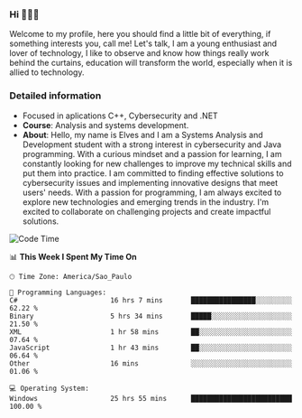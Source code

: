 


### Hi 🙋🏽‍♂️

Welcome to my profile, here you should find a little bit of everything, if something interests you, call me! Let's talk,
I am a young enthusiast and lover of technology, I like to observe and know how things really work behind the curtains, 
education will transform the world, especially when it is allied to technology.

### Detailed information
* Focused in aplications C++, Cybersecurity and .NET
* **Course**: Analysis and systems development.
* **About**: Hello, my name is Elves and I am a Systems Analysis and Development student with a strong interest in cybersecurity and Java programming. With a curious mindset and a passion for learning, I am constantly looking for new challenges to improve my technical skills and put them into practice. I am committed to finding effective solutions to cybersecurity issues and implementing innovative designs that meet users' needs. With a passion for programming, I am always excited to explore new technologies and emerging trends in the industry. I'm excited to collaborate on challenging projects and create impactful solutions.

<!--START_SECTION:waka-->
![Code Time](http://img.shields.io/badge/Code%20Time-168%20hrs%2053%20mins-blue)

📊 **This Week I Spent My Time On** 

```text
🕑︎ Time Zone: America/Sao_Paulo

💬 Programming Languages: 
C#                       16 hrs 7 mins       ████████████████░░░░░░░░░   62.22 % 
Binary                   5 hrs 34 mins       █████░░░░░░░░░░░░░░░░░░░░   21.50 % 
XML                      1 hr 58 mins        ██░░░░░░░░░░░░░░░░░░░░░░░   07.64 % 
JavaScript               1 hr 43 mins        ██░░░░░░░░░░░░░░░░░░░░░░░   06.64 % 
Other                    16 mins             ░░░░░░░░░░░░░░░░░░░░░░░░░   01.06 % 

💻 Operating System: 
Windows                  25 hrs 55 mins      █████████████████████████   100.00 % 
```


<!--END_SECTION:waka-->


